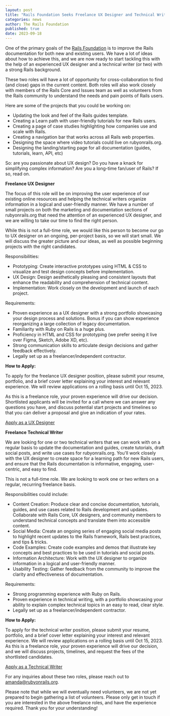 ```yaml
---
layout: post
title: "Rails Foundation Seeks Freelance UX Designer and Technical Writer"
categories: news
author: The Rails Foundation
published: true
date: 2023-09-18
---
```


One of the primary goals of the [Rails Foundation](/foundation) is to improve the Rails documentation for both new and existing users. We have a lot of ideas about how to achieve this, and we are now ready to start tackling this with the help of an experienced UX designer and a technical writer (or two) with a strong Rails background.

These two roles will have a lot of opportunity for cross-collaboration to find (and close) gaps in the current content. Both roles will also work closely with members of the Rails Core and Issues team as well as volunteers from the Rails community to understand the needs and pain points of Rails users. 

Here are some of the projects that you could be working on:
- Updating the look and feel of the Rails guides template.
- Creating a Learn path with user-friendly tutorials for new Rails users.
- Creating a page of case studies highlighting how companies use and scale with Rails.
- Creating a navigation bar that works across all Rails web properties.
- Designing the space where video tutorials could live on rubyonrails.org.
- Designing the landing/starting page for all documentation (guides, tutorials, learn, API, etc)

So: are you passionate about UX design? Do you have a knack for simplifying complex information? Are you a long-time fan/user of Rails? If so, read on.

__Freelance UX Designer__

The focus of this role will be on improving the user experience of our existing online resources and helping the technical writers organize information in a logical and user-friendly manner. We have a number of small projects on both the marketing and documentation sections of rubyonrails.org that need the attention of an experienced UX designer, and we are willing to take our time to find the right person. 

While this is not a full-time role, we would like this person to become our go to UX designer on an ongoing, per-project basis, so we will start small. We will discuss the greater picture and our ideas, as well as possible beginning projects with the right candidates.

Responsibilities:
- Prototyping: Create interactive prototypes using HTML & CSS to visualize and test design concepts before implementation.
- UX Design: Design aesthetically pleasing and consistent layouts that enhance the readability and comprehension of technical content.
- Implementation: Work closely on the development and launch of each project.

Requirements:
- Proven experience as a UX designer with a strong portfolio showcasing your design process and solutions. Bonus if you can show experience reorganizing a large collection of legacy documentation.
- Familiarity with Ruby on Rails is a huge plus.
- Proficiency in HTML and CSS for prototyping (we prefer seeing it live over Figma, Sketch, Adobe XD, etc).
- Strong communication skills to articulate design decisions and gather feedback effectively.
- Legally set up as a freelancer/independent contractor.

__How to Apply:__

To apply for the freelance UX designer position, please submit your resume, portfolio, and a brief cover letter explaining your interest and relevant experience. We will review applications on a rolling basis until Oct 15, 2023. 

As this is a freelance role, your proven experience will drive our decision. Shortlisted applicants will be invited for a call where we can answer any questions you have, and discuss potential start projects and timelines so that you can deliver a proposal and give an indication of your rates.

<a href="https://rails-foundation.neetoform.com/04ddb39999ebea82b952">Apply as a UX Designer</a>

__Freelance Technical Writer__

We are looking for one or two technical writers that we can work with on a regular basis to update the documentation and guides, create tutorials, draft social posts, and write use cases for rubyonrails.org. You'll work closely with the UX designer to create space for a learning path for new Rails users, and ensure that the Rails documentation is informative, engaging, user-centric, and easy to find. 

This is not a full-time role. We are looking to work one or two writers on a regular, recurring freelance basis. 

Responsibilities could include:
- Content Creation: Produce clear and concise documentation, tutorials, guides, and use cases related to Rails development and updates. Collaborate with Rails Core, UX designers, and community members to understand technical concepts and translate them into accessible content.
- Social Media: Create an ongoing series of engaging social media posts to highlight recent updates to the Rails framework, Rails best practices, and tips & tricks.
- Code Examples: Create code examples and demos that illustrate key concepts and best practices to be used in tutorials and social posts.
- Information Architecture: Work with the UX designer to organize information in a logical and user-friendly manner.
- Usability Testing: Gather feedback from the community to improve the clarity and effectiveness of documentation.

Requirements:
- Strong programming experience with Ruby on Rails.
- Proven experience in technical writing, with a portfolio showcasing your ability to explain complex technical topics in an easy to read, clear style.
- Legally set up as a freelancer/independent contractor.

__How to Apply:__

To apply for the technical writer position, please submit your resume, portfolio, and a brief cover letter explaining your interest and relevant experience. We will review applications on a rolling basis until Oct 15, 2023. As this is a freelance role, your proven experience will drive our decision, and we will discuss projects, timelines, and request the fees of the shortlisted candidates.

<a href="https://rails-foundation.neetoform.com/04c26724b24655648520">Apply as a Technical Writer</a>

For any inquiries about these two roles, please reach out to <a href="mailto:amanda@rubyonrails.org">amanda@rubyonrails.org</a>.

Please note that while we will eventually need volunteers, we are not yet prepared to begin gathering a list of volunteers. Please only get in touch if you are interested in the above freelance roles, and have the experience required. Thank you for your understanding!
